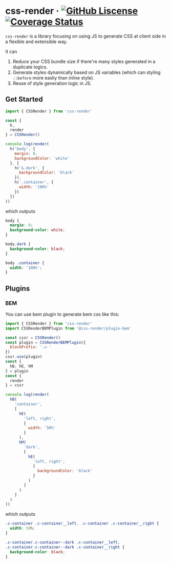 # css-render &middot; [![GitHub Liscense](https://img.shields.io/github/license/07akioni/css-render?color=%232080f0)]() [![Coverage Status](https://coveralls.io/repos/github/07akioni/css-render/badge.svg?branch=master)](https://coveralls.io/github/07akioni/css-render?branch=master)

`css-render` is a library focusing on using JS to generate CSS at client side in a flexible and extensible way.

It can
1. Reduce your CSS bundle size if there're many styles generated in a duplicate logics.
2. Generate styles dynamically based on JS variables (which can styling `::before` more easliy than inline style).
3. Reuse of style generation logic in JS.

## Get Started
```js
import { CSSRender } from 'css-render'

const {
  h,
  render
} = CSSRender()

console.log(render(
  h('body', {
    margin: 0,
    backgroundColor: 'white'
  }, [
    h('&.dark', {
      backgroundColor: 'black'
    }),
    h('.container', {
      width: '100%'
    })
  ])
))
```
which outputs
```css
body {
  margin: 0;
  background-color: white;
}

body.dark {
  background-color: black;
}

body .container {
  width: '100%';
}
```

## Plugins
### BEM
You can use bem plugin to generate bem css like this:
```js
import { CSSRender } from 'css-render'
import CSSRenderBEMPlugin from '@css-render/plugin-bem'

const cssr = CSSRender()
const plugin = CSSRenderBEMPlugin({
  blockPrefix: '.c-'
})
cssr.use(plugin)
const {
  hB, hE, hM
} = plugin
const {
  render
} = cssr

console.log(render(
  hB(
    'container',
    [
      hE(
        'left, right', 
        {
          width: '50%'
        }
      ),
      hM(
        'dark', 
        [
          hE(
            'left, right',
            {
              backgroundColor: 'black'
            }
          )
        ]
      )
    ]
  )
))
```
which outputs
```css
.c-container .c-container__left, .c-container .c-container__right {
  width: 50%;
}

.c-container.c-container--dark .c-container__left,
.c-container.c-container--dark .c-container__right {
  background-color: black;
}
```
